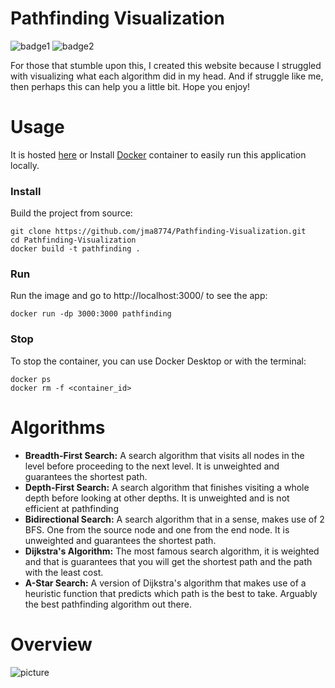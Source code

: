 # Pathfinding Visualization

![badge1](https://img.shields.io/github/issues/jma8774/Pathfinding-Visualization) ![badge2](https://img.shields.io/github/license/jma8774/Pathfinding-Visualization)

For those that stumble upon this, I created this website because I struggled with visualizing what each algorithm did in my head. And if struggle like me, then perhaps this can help you a little bit. Hope you enjoy!

# Usage
It is hosted [here](https://www.jiamingma.me/Pathfinding-Visualization/) or Install [Docker](http://docker.com) container to easily run this application locally.

### Install

Build the project from source:

    git clone https://github.com/jma8774/Pathfinding-Visualization.git
    cd Pathfinding-Visualization
    docker build -t pathfinding .

### Run

Run the image and go to http://localhost:3000/ to see the app:

    docker run -dp 3000:3000 pathfinding
    
### Stop

To stop the container, you can use Docker Desktop or with the terminal:

    docker ps
    docker rm -f <container_id>


# Algorithms

* **Breadth-First Search:** A search algorithm that visits all nodes in the level before proceeding to the next level. It is unweighted and guarantees the shortest path.
* **Depth-First Search:** A search algorithm that finishes visiting a whole depth before looking at other depths. It is unweighted and is not efficient at pathfinding
* **Bidirectional Search:** A search algorithm that in a sense, makes use of 2 BFS. One from the source node and one from the end node. It is unweighted and guarantees the shortest path.
* **Dijkstra's Algorithm:** The most famous search algorithm, it is weighted and that is guarantees that you will get the shortest path and the path with the least cost.
* **A-Star Search:** A version of Dijkstra's algorithm that makes use of a heuristic function that predicts which path is the best to take. Arguably the best pathfinding algorithm out there.

# Overview
![picture](https://i.imgur.com/elAFPkg.png)

